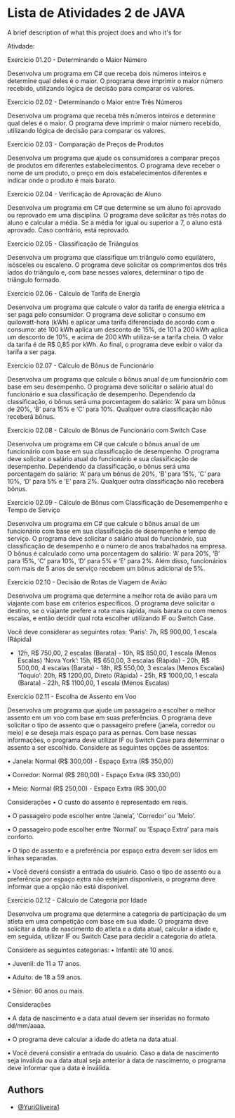 
# Lista de Atividades 2 de JAVA

A brief description of what this project does and who it's for


Ativdade:

Exercício 01.20 - Determinando o Maior Número

Desenvolva um programa em C# que receba dois números inteiros e determine
qual deles é o maior. O programa deve imprimir o maior número recebido,
utilizando lógica de decisão para comparar os valores.

Exercício 02.02 - Determinando o Maior entre
Três Números

Desenvolva um programa que receba três números inteiros e determine qual deles
é o maior. O programa deve imprimir o maior número recebido, utilizando lógica
de decisão para comparar os valores.

Exercício 02.03 - Comparação de Preços de Produtos

Desenvolva um programa que ajude os consumidores a comparar preços de produtos em diferentes estabelecimentos. O programa deve receber o nome de um
produto, o preço em dois estabelecimentos diferentes e indicar onde o produto
é mais barato.

Exercício 02.04 - Verificação de Aprovação de
Aluno

Desenvolva um programa em C# que determine se um aluno foi aprovado ou
reprovado em uma disciplina. O programa deve solicitar as três notas do aluno
e calcular a média. Se a média for igual ou superior a 7, o aluno está aprovado.
Caso contrário, está reprovado.

Exercício 02.05 - Classificação de Triângulos

Desenvolva um programa que classifique um triângulo como equilátero, isósceles
ou escaleno. O programa deve solicitar os comprimentos dos três lados do
triângulo e, com base nesses valores, determinar o tipo de triângulo formado.

Exercício 02.06 - Cálculo de Tarifa de Energia

Desenvolva um programa que calcule o valor da tarifa de energia elétrica a ser
paga pelo consumidor. O programa deve solicitar o consumo em quilowatt-hora
(kWh) e aplicar uma tarifa diferenciada de acordo com o consumo: até 100 kWh
aplica um desconto de 15%, de 101 a 200 kWh aplica um desconto de 10%, e
acima de 200 kWh utiliza-se a tarifa cheia. O valor da tarifa é de R$ 0,85 por
kWh. Ao final, o programa deve exibir o valor da tarifa a ser paga.

Exercício 02.07 - Cálculo de Bônus de Funcionário

Desenvolva um programa que calcule o bônus anual de um funcionário com base
em seu desempenho. O programa deve solicitar o salário atual do funcionário
e sua classificação de desempenho. Dependendo da classificação, o bônus será
uma porcentagem do salário: ‘A’ para um bônus de 20%, ‘B’ para 15% e ‘C’
para 10%. Qualquer outra classificação não receberá bônus.

Exercício 02.08 - Cálculo de Bônus de Funcionário
com Switch Case

Desenvolva um programa em C# que calcule o bônus anual de um funcionário
com base em sua classificação de desempenho. O programa deve solicitar o
salário atual do funcionário e sua classificação de desempenho. Dependendo da
classificação, o bônus será uma porcentagem do salário: ‘A’ para um bônus de
20%, ‘B’ para 15%, ‘C’ para 10%, ‘D’ para 5% e ‘E’ para 2%. Qualquer outra
classificação não receberá bônus.

Exercício 02.09 - Cálculo de Bônus com Classificação de Desemempenho e Tempo de Serviço

Desenvolva um programa em C# que calcule o bônus anual de um funcionário
com base em sua classificação de desempenho e tempo de serviço. O programa
deve solicitar o salário atual do funcionário, sua classificação de desempenho
e o número de anos trabalhados na empresa. O bônus é calculado como uma
porcentagem do salário: ‘A’ para 20%, ‘B’ para 15%, ‘C’ para 10%, ‘D’ para 5%
e ‘E’ para 2%. Além disso, funcionários com mais de 5 anos de serviço recebem
um bônus adicional de 5%.

Exercício 02.10 - Decisão de Rotas de Viagem de
Avião

Desenvolva um programa que determine a melhor rota de avião para um viajante
com base em critérios específicos. O programa deve solicitar o destino, se o
viajante prefere a rota mais rápida, mais barata ou com menos escalas, e então
decidir qual rota escolher utilizando IF ou Switch Case.

Você deve considerar as seguintes rotas: ‘Paris’: 7h, R$ 900,00, 1 escala (Rápida)

- 12h, R$ 750,00, 2 escalas (Barata) - 10h, R$ 850,00, 1 escala (Menos Escalas)
‘Nova York’: 15h, R$ 650,00, 3 escalas (Rápida) - 20h, R$ 500,00, 4 escalas
(Barata) - 18h, R$ 550,00, 3 escalas (Menos Escalas) ‘Tóquio’: 20h, R$ 1200,00,
Direto (Rápida) - 25h, R$ 1000,00, 1 escala (Barata) - 22h, R$ 1100,00, 1 escala
(Menos Escalas)

Exercício 02.11 - Escolha de Assento em Voo

Desenvolva um programa que ajude um passageiro a escolher o melhor assento
em um voo com base em suas preferências. O programa deve solicitar o tipo
de assento que o passageiro prefere (janela, corredor ou meio) e se deseja mais
espaço para as pernas. Com base nessas informações, o programa deve utilizar
IF ou Switch Case para determinar o assento a ser escolhido.
Considere as seguintes opções de assentos:

• Janela: Normal (R$ 300,00) - Espaço Extra (R$ 350,00)

• Corredor: Normal (R$ 280,00) - Espaço Extra (R$ 330,00)

• Meio: Normal (R$ 250,00) - Espaço Extra (R$ 300,00

Considerações
• O custo do assento é representado em reais.

• O passageiro pode escolher entre ‘Janela’, ‘Corredor’ ou ‘Meio’.

• O passageiro pode escolher entre ‘Normal’ ou ‘Espaço Extra’ para mais
conforto.

• O tipo de assento e a preferência por espaço extra devem ser lidos em
linhas separadas.

• Você deverá consistir a entrada do usuário. Caso o tipo de assento ou
a preferência por espaço extra não estejam disponíveis, o programa deve
informar que a opção não está disponível.

Exercício 02.12 - Cálculo de Categoria por Idade

Desenvolva um programa que determine a categoria de participação de um atleta
em uma competição com base em sua idade. O programa deve solicitar a data
de nascimento do atleta e a data atual, calcular a idade e, em seguida, utilizar
IF ou Switch Case para decidir a categoria do atleta.

Considere as seguintes categorias:
• Infantil: até 10 anos.

• Juvenil: de 11 a 17 anos.

• Adulto: de 18 a 59 anos.

• Sênior: 60 anos ou mais.

Considerações

• A data de nascimento e a data atual devem ser inseridas no formato
dd/mm/aaaa.

• O programa deve calcular a idade do atleta na data atual.

• Você deverá consistir a entrada do usuário. Caso a data de nascimento seja
inválida ou a data atual seja anterior à data de nascimento, o programa
deve informar que a data é inválida.




## Authors

- [@YuriOliveira1](https://github.com/YuriOliveira1)

